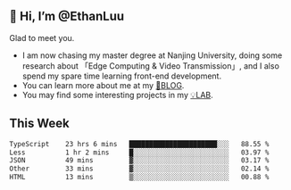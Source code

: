 ## 👋 Hi, I’m @EthanLuu

Glad to meet you.

- I am now chasing my master degree at Nanjing University, doing some research about 「Edge Computing & Video Transmission」, and I also spend my spare time learning front-end development.
- You can learn more about me at my [📝BLOG](https://blog.ethanloo.cn).
- You may find some interesting projects in my [💡LAB](https://lab.ethanloo.cn).

## This Week
<!--START_SECTION:waka-->

```txt
TypeScript    23 hrs 6 mins   ██████████████████████░░░   88.55 %
Less          1 hr 2 mins     █░░░░░░░░░░░░░░░░░░░░░░░░   03.97 %
JSON          49 mins         ▓░░░░░░░░░░░░░░░░░░░░░░░░   03.17 %
Other         33 mins         ▓░░░░░░░░░░░░░░░░░░░░░░░░   02.14 %
HTML          13 mins         ▒░░░░░░░░░░░░░░░░░░░░░░░░   00.88 %
```

<!--END_SECTION:waka-->
